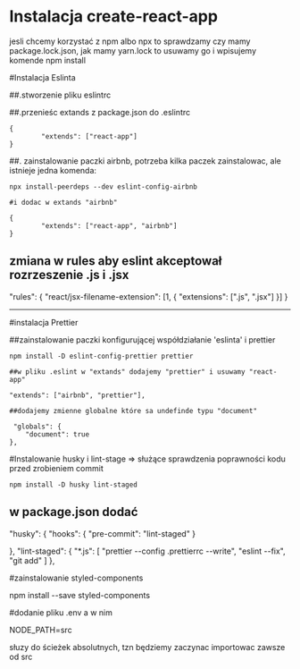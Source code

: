 # Instalacja create-react-app

jesli chcemy korzystać z npm albo npx to sprawdzamy czy mamy package.lock.json, jak mamy yarn.lock to usuwamy go i wpisujemy komende npm install

#Instalacja Eslinta

##.stworzenie pliku eslintrc

##.przenieśc extands z package.json do .eslintrc

    {
        	"extends": ["react-app"]
    }

##. zainstalowanie paczki airbnb, potrzeba kilka paczek zainstalowac, ale istnieje jedna komenda:

    npx install-peerdeps --dev eslint-config-airbnb

    #i dodac w extands "airbnb"

    {
        	"extends": ["react-app", "airbnb"]
    }

## zmiana w rules aby eslint akceptował rozrzeszenie .js i .jsx

"rules": {
"react/jsx-filename-extension": [1, { "extensions": [".js", ".jsx"] }]
}

---

#instalacja Prettier

##zainstalowanie paczki konfigurującej współdziałanie 'eslinta' i prettier

    npm install -D eslint-config-prettier prettier

    ##w pliku .eslint w "extands" dodajemy "prettier" i usuwamy "react-app"

    "extends": ["airbnb", "prettier"],

    ##dodajemy zmienne globalne które sa undefinde typu "document"

     "globals": {
        "document": true
    },

#Instalowanie husky i lint-stage => służące sprawdzenia poprawności kodu przed zrobieniem commit

    npm install -D husky lint-staged

## w package.json dodać

"husky": {
"hooks": {
"pre-commit": "lint-staged"
}

},
"lint-staged": {
"\*.js": [
"prettier --config .prettierrc --write",
"eslint --fix",
"git add"
]
},

#zainstalowanie styled-components

npm install --save styled-components

#dodanie pliku .env a w nim

NODE_PATH=src

słuzy do ścieżek absolutnych, tzn będziemy zaczynac importowac zawsze od src
